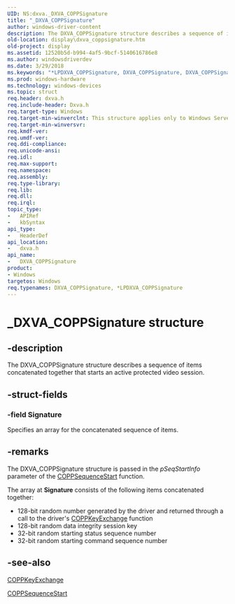 ```yaml
---
UID: NS:dxva._DXVA_COPPSignature
title: "_DXVA_COPPSignature"
author: windows-driver-content
description: The DXVA_COPPSignature structure describes a sequence of items concatenated together that starts an active protected video session.
old-location: display\dxva_coppsignature.htm
old-project: display
ms.assetid: 12520b5d-b994-4af5-9bcf-5140616786e8
ms.author: windowsdriverdev
ms.date: 3/29/2018
ms.keywords: "*LPDXVA_COPPSignature, DXVA_COPPSignature, DXVA_COPPSignature structure [Display Devices], LPDXVA_COPPSignature, LPDXVA_COPPSignature structure pointer [Display Devices], _DXVA_COPPSignature, display.dxva_coppsignature, dxva/DXVA_COPPSignature, dxva/LPDXVA_COPPSignature, dxvaref_9194eb73-7b7e-4d28-b589-08ddd24eaf0c.xml"
ms.prod: windows-hardware
ms.technology: windows-devices
ms.topic: struct
req.header: dxva.h
req.include-header: Dxva.h
req.target-type: Windows
req.target-min-winverclnt: This structure applies only to Windows Server 2003 with SP1 and later, and Windows XP with SP2 and later.
req.target-min-winversvr: 
req.kmdf-ver: 
req.umdf-ver: 
req.ddi-compliance: 
req.unicode-ansi: 
req.idl: 
req.max-support: 
req.namespace: 
req.assembly: 
req.type-library: 
req.lib: 
req.dll: 
req.irql: 
topic_type:
-	APIRef
-	kbSyntax
api_type:
-	HeaderDef
api_location:
-	dxva.h
api_name:
-	DXVA_COPPSignature
product:
- Windows
targetos: Windows
req.typenames: DXVA_COPPSignature, *LPDXVA_COPPSignature
---
```


# _DXVA_COPPSignature structure


## -description


The DXVA_COPPSignature structure describes a sequence of items concatenated together that starts an active protected video session. 


## -struct-fields




### -field Signature

Specifies an array for the concatenated sequence of items. 


## -remarks



The DXVA_COPPSignature structure is passed in the <i>pSeqStartInfo</i> parameter of the <a href="https://msdn.microsoft.com/library/windows/hardware/ff540421">COPPSequenceStart</a> function. 

The array at <b>Signature</b> consists of the following items concatenated together: 

<ul>
<li>
128-bit random number generated by the driver and returned through a call to the driver's <a href="https://msdn.microsoft.com/library/windows/hardware/ff539646">COPPKeyExchange</a> function 

</li>
<li>
128-bit random data integrity session key 

</li>
<li>
32-bit random starting status sequence number 

</li>
<li>
32-bit random starting command sequence number 

</li>
</ul>



## -see-also




<a href="https://msdn.microsoft.com/library/windows/hardware/ff539646">COPPKeyExchange</a>



<a href="https://msdn.microsoft.com/library/windows/hardware/ff540421">COPPSequenceStart</a>
 

 

